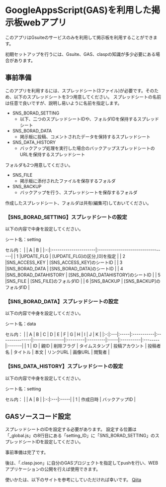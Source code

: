 # GoogleAppsScript(GAS)を利用した掲示板webアプリ

このアプリはGsuiteのサービスのみを利用して掲示板を利用することができます。

初期セットアップを行うには、Gsuite、GAS、claspの知識が多少必要にある場合があります。

## 事前準備
このアプリを利用するには、スプレッドシート(3ファイル)が必要です。そのため、以下のスプレッドシートを3つ用意してください。
スプレッドシートの名前は任意で良いですが、説明し易いように名前を指定します。

+ SNS_BORAD_SETTING
  + 以下、二つのスプレッドシートIDや、フォルダIDを保持するスプレッドシート
+ SNS_BORAD_DATA
  + 掲示板に投稿、コメントされたデータを保持するスプレッドシート
+ SNS_DATA_HISTORY
  + バックアップ処理を実行した場合のバックアップスプレッドシートのURLを保持するスプレッドシート

フォルダも2つ用意してください。

+ SNS_FILE
  + 掲示板に添付されたファイルを保存するフォルダ
+ SNS_BACKUP
  + バックアップを行う、スプレッドシートを保存するフォルダ

作成したスプレッドシート、フォルダは共有(編集可)しておいてください。

### 【SNS_BORAD_SETTING】スプレッドシートの設定

以下の内容で中身を設定してください。

シート名：setting

セル内：
|   | A                     | B                                 |
|:-:|:----------------------|:----------------------------------|
| 1 |UPDATE_FLG             | [UPDATE_FLG]の区分,[0]を指定      |
| 2 |SNS_ACCESS_KEY         | [SNS_ACCESS_KEY]のシートID        |
| 3 |SNS_BORAD_DATA         | [SNS_BORAD_DATA]のシートID        |
| 4 |SNS_BORAD_DATAHISTORY  | [SNS_BORAD_DATAHISTORY]のシートID |
| 5 |SNS_FILE               | [SNS_FILE]のフォルダID            |
| 6 |SNS_BACKUP             | [SNS_BACKUP]のフォルダID          |

### 【SNS_BORAD_DATA】スプレッドシートの設定

以下の内容で中身を設定してください。

シート名：data

セル内：
|   | A  | B    | C          | D              | E              | F        | G        | H    | I         | J       | K      |
|:-:|:---|:-----|:-----------|:---------------|:---------------|:---------|:---------|:-----|:----------|:--------|:-------|
| 1 | ID | 親ID | 削除フラグ | タイムスタンプ | 投稿アカウント | 投稿者名 | タイトル | 本文 | リンクURL | 画像URL | 閲覧者 |

### 【SNS_DATA_HISTORY】スプレッドシートの設定

以下の内容で中身を設定してください。

シート名：setting

セル内：
|   | A  | B    |
|:-:|:---|:-----|
| 1 | 作成日時 | バックアップID |

## GASソースコード設定
スプレッドシートのIDを設定する必要があります。
設定する位置は「_global.js」の8行目にある「setting_ID」に「SNS_BORAD_SETTING」のスプレッドシートIDを設定してください。

事前準備は完了です。

後は、「.clasp.json」に自分のGASプロジェクトを指定してpushを行い、WEBアプリケーションの公開を行えば使用できます。

使いかたは、以下のサイトを参考にしていただければ幸いです。
[Qiita](https://qiita.com/rarara_x16/items/c1c6c0e8dc97347d70c1)
